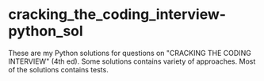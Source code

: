 # cracking_the_coding_interview-python_sol
These are my Python solutions for questions on "CRACKING THE CODING INTERVIEW" (4th ed). Some solutions contains variety of approaches.
Most of the solutions contains tests.
